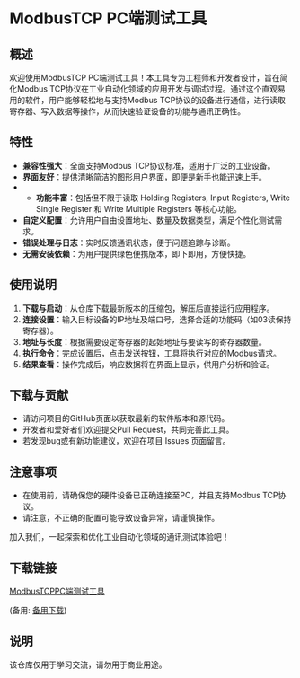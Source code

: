 # ModbusTCP PC端测试工具

## 概述

欢迎使用ModbusTCP PC端测试工具！本工具专为工程师和开发者设计，旨在简化Modbus TCP协议在工业自动化领域的应用开发与调试过程。通过这个直观易用的软件，用户能够轻松地与支持Modbus TCP协议的设备进行通信，进行读取寄存器、写入数据等操作，从而快速验证设备的功能与通讯正确性。

## 特性

- **兼容性强大**：全面支持Modbus TCP协议标准，适用于广泛的工业设备。
- **界面友好**：提供清晰简洁的图形用户界面，即便是新手也能迅速上手。
- - **功能丰富**：包括但不限于读取 Holding Registers, Input Registers, Write Single Register 和 Write Multiple Registers 等核心功能。
- **自定义配置**：允许用户自由设置地址、数量及数据类型，满足个性化测试需求。
- **错误处理与日志**：实时反馈通讯状态，便于问题追踪与诊断。
- **无需安装依赖**：为用户提供绿色便携版本，即下即用，方便快捷。

## 使用说明

1. **下载与启动**：从仓库下载最新版本的压缩包，解压后直接运行应用程序。
2. **连接设置**：输入目标设备的IP地址及端口号，选择合适的功能码（如03读保持寄存器）。
3. **地址与长度**：根据需要设定寄存器的起始地址与要读写的寄存器数量。
4. **执行命令**：完成设置后，点击发送按钮，工具将执行对应的Modbus请求。
5. **结果查看**：操作完成后，响应数据将在界面上显示，供用户分析和验证。

## 下载与贡献

- 请访问项目的GitHub页面以获取最新的软件版本和源代码。
- 开发者和爱好者们欢迎提交Pull Request，共同完善此工具。
- 若发现bug或有新功能建议，欢迎在项目 Issues 页面留言。

## 注意事项

- 在使用前，请确保您的硬件设备已正确连接至PC，并且支持Modbus TCP协议。
- 请注意，不正确的配置可能导致设备异常，请谨慎操作。

加入我们，一起探索和优化工业自动化领域的通讯测试体验吧！

## 下载链接
[ModbusTCPPC端测试工具](https://pan.quark.cn/s/d58f5dbb4925) 

(备用: [备用下载](https://pan.baidu.com/s/1QF_t-9jtvNo7b4mhcrX2hA?pwd=1234))

## 说明

该仓库仅用于学习交流，请勿用于商业用途。
